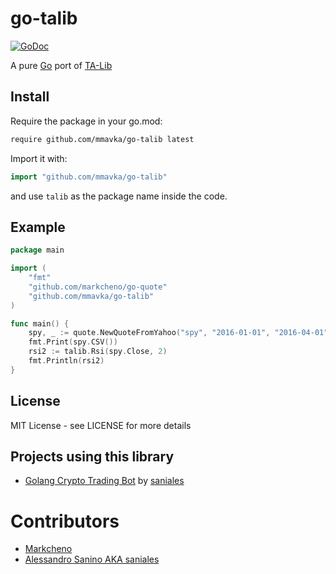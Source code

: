 # go-talib

[![GoDoc](http://godoc.org/github.com/bozzo/go-talib?status.svg)](http://godoc.org/github.com/bozzo/go-talib) 

A pure [Go](http://golang.org/) port of [TA-Lib](http://ta-lib.org)

## Install

Require the package in your go.mod:

```go.mod
require github.com/mmavka/go-talib latest
```

Import it with:

```go
import "github.com/mmavka/go-talib"
```

and use `talib` as the package name inside the code.

## Example

```go
package main

import (
	"fmt"
	"github.com/markcheno/go-quote"
	"github.com/mmavka/go-talib"
)

func main() {
	spy, _ := quote.NewQuoteFromYahoo("spy", "2016-01-01", "2016-04-01", quote.Daily, true)
	fmt.Print(spy.CSV())
	rsi2 := talib.Rsi(spy.Close, 2)
	fmt.Println(rsi2)
}
```

## License

MIT License  - see LICENSE for more details

## Projects using this library

- [Golang Crypto Trading Bot](https://github.com/saniales/golang-crypto-trading-bot) by [saniales](https://github.com/saniales)

# Contributors

- [Markcheno](https://github.com/markcheno) 
- [Alessandro Sanino AKA saniales](https://github.com/saniales)
